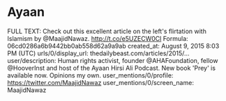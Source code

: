 # Ayaan

FULL TEXT: Check out this excellent article on the left's flirtation with Islamism by @MaajidNawaz.
http://t.co/e5UZECW0Cl
Formula: 06cd0286a6b9442bb0ab558d62a9a9ab
created_at: August 9, 2015 8:03 PM (UTC)
urls/0/display_url: thedailybeast.com/articles/2015/…
user/description: Human rights activist, founder @AHAFoundation, fellow @HooverInst and host of the Ayaan Hirsi Ali Podcast. New book 'Prey' is available now. Opinions my own.
user_mentions/0/profile: https://twitter.com/MaajidNawaz
user_mentions/0/screen_name: MaajidNawaz